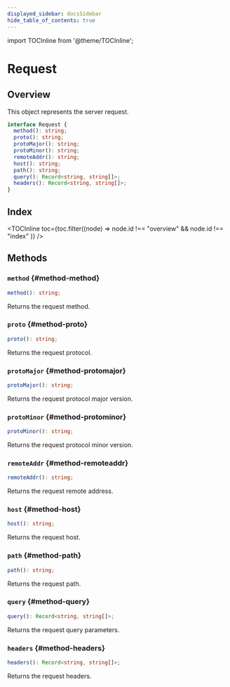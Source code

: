 ```yaml
---
displayed_sidebar: docsSidebar
hide_table_of_contents: true
---
```


import TOCInline from '@theme/TOCInline';

# Request

## Overview

This object represents the server request.

```typescript
interface Request {
  method(): string;
  proto(): string;
  protoMajor(): string;
  protoMinor(): string;
  remoteAddr(): string;
  host(): string;
  path(): string;
  query(): Record<string, string[]>;
  headers(): Record<string, string[]>;
}
```

## Index

<TOCInline toc={toc.filter((node) => node.id !== "overview" && node.id !== "index" )} />

## Methods

### `method` {#method-method}

```typescript
method(): string;
```

Returns the request method.

### `proto` {#method-proto}

```typescript
proto(): string;
```

Returns the request protocol.

### `protoMajor` {#method-protomajor}

```typescript
protoMajor(): string;
```

Returns the request protocol major version.

### `protoMinor` {#method-protominor}

```typescript
protoMinor(): string;
```

Returns the request protocol minor version.

### `remoteAddr` {#method-remoteaddr}

```typescript
remoteAddr(): string;
```

Returns the request remote address.

### `host` {#method-host}

```typescript
host(): string;
```

Returns the request host.

### `path` {#method-path}

```typescript
path(): string;
```

Returns the request path.

### `query` {#method-query}

```typescript
query(): Record<string, string[]>;
```

Returns the request query parameters.

### `headers` {#method-headers}

```typescript
headers(): Record<string, string[]>;
```

Returns the request headers.
